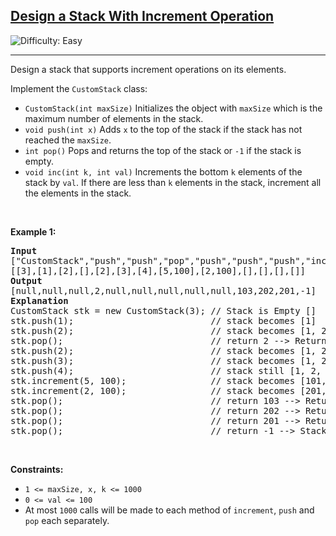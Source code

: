 <h2><a href="https://leetcode.com/problems/design-a-stack-with-increment-operation/description/">Design a Stack With Increment Operation</a></h2> <img src='https://img.shields.io/badge/Difficulty-Easy-brightgreen' alt='Difficulty: Easy' /><hr>

<div class="elfjS" data-track-load="description_content"><p>Design a stack that supports increment operations on its elements.</p>

<p>Implement the <code>CustomStack</code> class:</p>

<ul>
	<li><code>CustomStack(int maxSize)</code> Initializes the object with <code>maxSize</code> which is the maximum number of elements in the stack.</li>
	<li><code>void push(int x)</code> Adds <code>x</code> to the top of the stack if the stack has not reached the <code>maxSize</code>.</li>
	<li><code>int pop()</code> Pops and returns the top of the stack or <code>-1</code> if the stack is empty.</li>
	<li><code>void inc(int k, int val)</code> Increments the bottom <code>k</code> elements of the stack by <code>val</code>. If there are less than <code>k</code> elements in the stack, increment all the elements in the stack.</li>
</ul>

<p>&nbsp;</p>
<p><strong class="example">Example 1:</strong></p>

<pre><strong>Input</strong>
["CustomStack","push","push","pop","push","push","push","increment","increment","pop","pop","pop","pop"]
[[3],[1],[2],[],[2],[3],[4],[5,100],[2,100],[],[],[],[]]
<strong>Output</strong>
[null,null,null,2,null,null,null,null,null,103,202,201,-1]
<strong>Explanation</strong>
CustomStack stk = new CustomStack(3); // Stack is Empty []
stk.push(1);                          // stack becomes [1]
stk.push(2);                          // stack becomes [1, 2]
stk.pop();                            // return 2 --&gt; Return top of the stack 2, stack becomes [1]
stk.push(2);                          // stack becomes [1, 2]
stk.push(3);                          // stack becomes [1, 2, 3]
stk.push(4);                          // stack still [1, 2, 3], Do not add another elements as size is 4
stk.increment(5, 100);                // stack becomes [101, 102, 103]
stk.increment(2, 100);                // stack becomes [201, 202, 103]
stk.pop();                            // return 103 --&gt; Return top of the stack 103, stack becomes [201, 202]
stk.pop();                            // return 202 --&gt; Return top of the stack 202, stack becomes [201]
stk.pop();                            // return 201 --&gt; Return top of the stack 201, stack becomes []
stk.pop();                            // return -1 --&gt; Stack is empty return -1.
</pre>

<p>&nbsp;</p>
<p><strong>Constraints:</strong></p>

<ul>
	<li><code>1 &lt;= maxSize, x, k &lt;= 1000</code></li>
	<li><code>0 &lt;= val &lt;= 100</code></li>
	<li>At most <code>1000</code> calls will be made to each method of <code>increment</code>, <code>push</code> and <code>pop</code> each separately.</li>
</ul>
</div>
